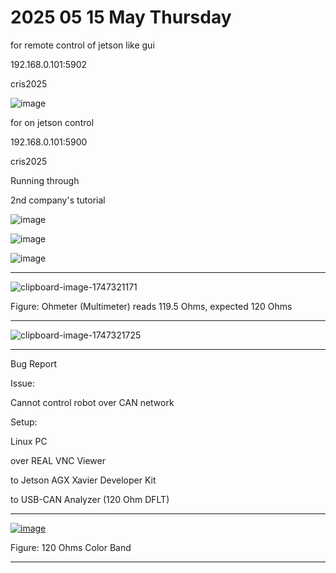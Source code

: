 # 2025 05 15 May Thursday

for remote control of jetson like gui

192.168.0.101:5902

cris2025

![image](https://github.com/user-attachments/assets/b8d52257-28fb-4229-878b-92663228754d)

for on jetson control

192.168.0.101:5900

cris2025

Running through

2nd company's tutorial

![image](https://github.com/user-attachments/assets/a9135338-d465-4eb2-a48a-7a9ab3ce9dfc)

![image](https://github.com/user-attachments/assets/47729e66-9019-4b74-822a-543b8ce85ec0)

![image](https://github.com/user-attachments/assets/b7445b84-7232-4425-b019-64c4d7a5e7d0)

____

![clipboard-image-1747321171](https://github.com/user-attachments/assets/6413122d-b362-444d-9929-f79cc27cdd63)

Figure: Ohmeter (Multimeter) reads 119.5 Ohms, expected 120 Ohms

____

![clipboard-image-1747321725](https://github.com/user-attachments/assets/741b96a5-1752-4aa4-aa0b-48e563c3a154)

____

Bug Report

Issue:

Cannot control robot over CAN network

Setup:

Linux PC 

over REAL VNC Viewer

to Jetson AGX Xavier Developer Kit

to USB-CAN Analyzer (120 Ohm DFLT)

____

[![image](https://github.com/user-attachments/assets/2073d282-b208-414b-b053-0d70fdf212db)](https://www.utmel.com/tools/band-resistor-color-code-calculator?id=20)

Figure: 120 Ohms Color Band

____
